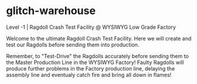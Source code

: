 # glitch-warehouse
Level -1 | Ragdoll Crash Test Facility @ WYSIWYG Low Grade Factory

Welcome to the ultimate Ragdoll Crash Test Facility.
Here we will create and test our Ragdolls before sending them into production.

Remember, to "Test-Drive" the Ragdolls accurately before sending them to the Master Production Line in the WYSIWYG Factory!
Faulty Ragdolls will produce further problems in the Factory production line, delaying the assembly line and eventualy catch fire and bring all down in flames! 
